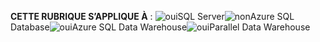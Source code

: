 <Token>**CETTE RUBRIQUE S’APPLIQUE À** : ![oui](media/yes.png)SQL Server![non](media/no.png)Azure SQL Database![oui](media/yes.png)Azure SQL Data Warehouse![oui](media/yes.png)Parallel Data Warehouse </Token>

